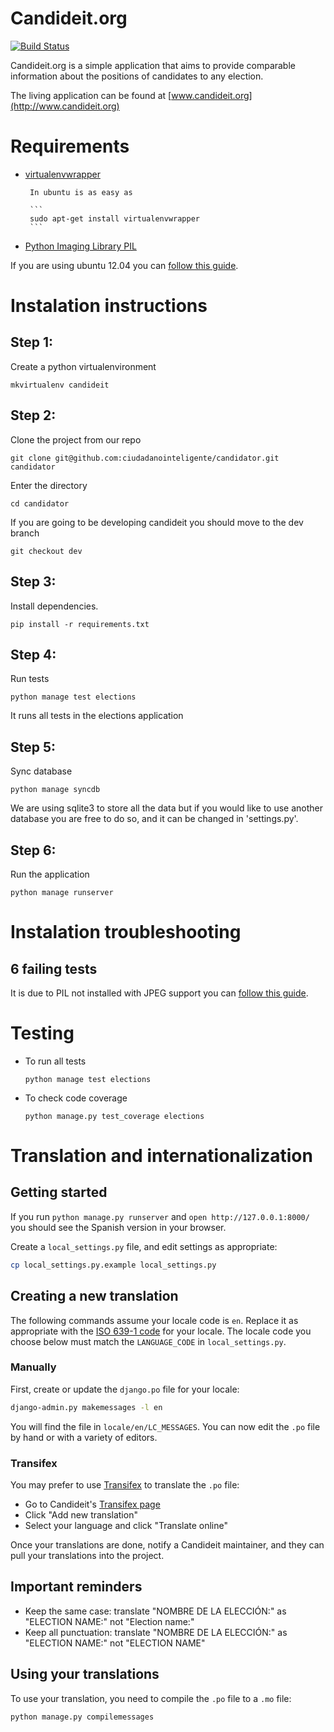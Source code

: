 Candideit.org
============

[![Build Status](https://travis-ci.org/ciudadanointeligente/candidator.png?branch=master)](https://travis-ci.org/ciudadanointeligente/candidator)

Candideit.org is a simple application that aims to provide comparable information about the positions of candidates to any election.

The living application can be found at [www.candideit.org](http://www.candideit.org)


Requirements
============
* [virtualenvwrapper](http://www.doughellmann.com/projects/virtualenvwrapper/)

       In ubuntu is as easy as 

       ```
       sudo apt-get install virtualenvwrapper
       ```
* [Python Imaging Library PIL](http://www.pythonware.com/products/pil/)

If you are using ubuntu 12.04 you can [follow this guide](http://www.sandersnewmedia.com/why/2012/04/16/installing-pil-virtualenv-ubuntu-1204-precise-pangolin/).



Instalation instructions
================================

Step 1:
-------

Create a python virtualenvironment

```
mkvirtualenv candideit
```

Step 2:
-------
Clone the project from our repo

```
git clone git@github.com:ciudadanointeligente/candidator.git candidator
```

Enter the directory

```
cd candidator
```

If you are going to be developing candideit you should move to the dev branch

```
git checkout dev
```	

Step 3:
-------

Install dependencies.

```
pip install -r requirements.txt
```

Step 4:
-------

Run tests

```
python manage test elections
```

It runs all tests in the elections application

Step 5:
-------

Sync database

```
python manage syncdb
```

We are using sqlite3 to store all the data but if you would like to use another database you are free to do so, and it can be changed in 'settings.py'.


Step 6:
-------

Run the application

```
python manage runserver
```


Instalation troubleshooting
================================

6 failing tests
---------------
It is due to PIL not installed with JPEG support you can [follow this guide](http://www.sandersnewmedia.com/why/2012/04/16/installing-pil-virtualenv-ubuntu-1204-precise-pangolin/).


Testing
=======

* To run all tests


   ```
   python manage test elections
   ```

* To check code coverage

   ```
   python manage.py test_coverage elections
   ```

Translation and internationalization
====================================


## Getting started

If you run ```python manage.py runserver``` and ```open http://127.0.0.1:8000/``` you should see the Spanish version in your browser.

Create a `local_settings.py` file, and edit settings as appropriate:

```sh
cp local_settings.py.example local_settings.py
```

## Creating a new translation

The following commands assume your locale code is `en`. Replace it as appropriate with the [ISO 639-1 code](http://en.wikipedia.org/wiki/List_of_ISO_639-1_codes) for your locale. The locale code you choose below must match the `LANGUAGE_CODE` in `local_settings.py`.

### Manually

First, create or update the `django.po` file for your locale:

```sh
django-admin.py makemessages -l en
```

You will find the file in `locale/en/LC_MESSAGES`. You can now edit the `.po` file by hand or with a variety of editors.

### Transifex

You may prefer to use [Transifex](https://www.transifex.com/) to translate the `.po` file:

* Go to Candideit's [Transifex page](https://www.transifex.com/projects/p/candideit/resource/django-po/)
* Click "Add new translation"
* Select your language and click "Translate online"

Once your translations are done, notify a Candideit maintainer, and they can pull your translations into the project.

## Important reminders

* Keep the same case: translate "NOMBRE DE LA ELECCIÓN:" as "ELECTION NAME:" not "Election name:"
* Keep all punctuation: translate "NOMBRE DE LA ELECCIÓN:" as "ELECTION NAME:" not "ELECTION NAME"

## Using your translations

To use your translation, you need to compile the `.po` file to a `.mo` file:

```sh
python manage.py compilemessages
```
